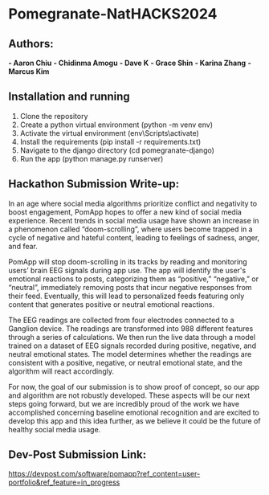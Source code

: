 # Pomegranate-NatHACKS2024

## Authors:
**- Aaron Chiu**
**- Chidinma Amogu**
**- Dave K**
**- Grace Shin**
**- Karina Zhang**
**- Marcus Kim**

  
## Installation and running

1. Clone the repository
2. Create a python virtual environment (python -m venv env)
3. Activate the virtual environment (env\Scripts\activate)
4. Install the requirements (pip install -r requirements.txt)
5. Navigate to the django directory (cd pomegranate-django)
6. Run the app (python manage.py runserver)

## Hackathon Submission Write-up:
In an age where social media algorithms prioritize conflict and negativity to boost engagement, PomApp hopes to offer a new kind of social media experience. Recent trends in social media usage have shown an increase in a phenomenon called “doom-scrolling”, where users become trapped in a cycle of negative and hateful content, leading to feelings of sadness, anger, and fear.

PomApp will stop doom-scrolling in its tracks by reading and monitoring users’ brain EEG signals during app use. The app will identify the user's emotional reactions to posts, categorizing them as “positive,” “negative,” or “neutral”, immediately removing posts that incur negative responses from their feed. Eventually, this will lead to personalized feeds featuring only content that generates positive or neutral emotional reactions. 

The EEG readings are collected from four electrodes connected to a Ganglion device. The readings are transformed into 988 different features through a series of calculations. We then run the live data through a model trained on a dataset of EEG signals recorded during positive, negative, and neutral emotional states. The model determines whether the readings are consistent with a positive, negative, or neutral emotional state, and the algorithm will react accordingly. 

For now, the goal of our submission is to show proof of concept, so our app and algorithm are not robustly developed. These aspects will be our next steps going forward, but we are incredibly proud of the work we have accomplished concerning baseline emotional recognition and are excited to develop this app and this idea further, as we believe it could be the future of healthy social media usage.

## Dev-Post Submission Link:
https://devpost.com/software/pomapp?ref_content=user-portfolio&ref_feature=in_progress
